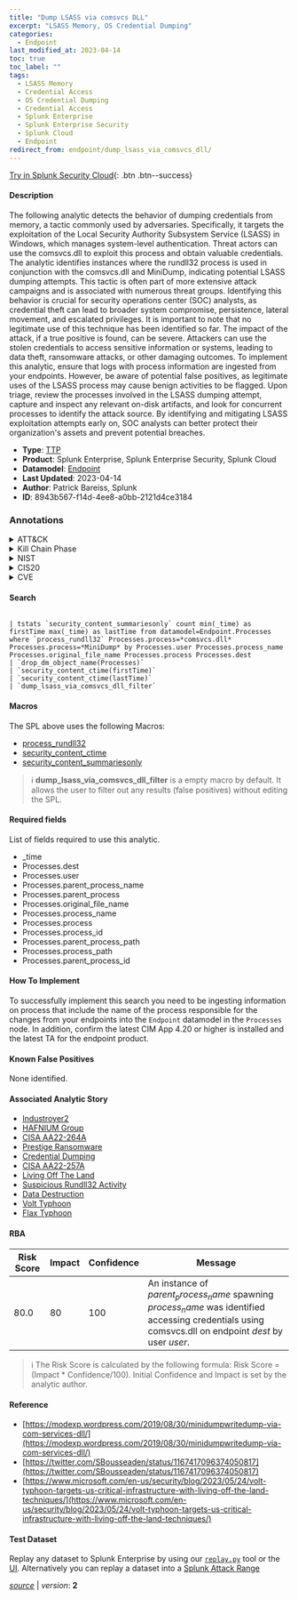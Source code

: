 ```yaml
---
title: "Dump LSASS via comsvcs DLL"
excerpt: "LSASS Memory, OS Credential Dumping"
categories:
  - Endpoint
last_modified_at: 2023-04-14
toc: true
toc_label: ""
tags:
  - LSASS Memory
  - Credential Access
  - OS Credential Dumping
  - Credential Access
  - Splunk Enterprise
  - Splunk Enterprise Security
  - Splunk Cloud
  - Endpoint
redirect_from: endpoint/dump_lsass_via_comsvcs_dll/
---
```




[Try in Splunk Security Cloud](https://www.splunk.com/en_us/cyber-security.html){: .btn .btn--success}

#### Description

The following analytic detects the behavior of dumping credentials from memory, a tactic commonly used by adversaries. Specifically, it targets the exploitation of the Local Security Authority Subsystem Service (LSASS) in Windows, which manages system-level authentication. Threat actors can use the comsvcs.dll to exploit this process and obtain valuable credentials. The analytic identifies instances where the rundll32 process is used in conjunction with the comsvcs.dll and MiniDump, indicating potential LSASS dumping attempts. This tactic is often part of more extensive attack campaigns and is associated with numerous threat groups. Identifying this behavior is crucial for security operations center (SOC) analysts, as credential theft can lead to broader system compromise, persistence, lateral movement, and escalated privileges. It is important to note that no legitimate use of this technique has been identified so far. The impact of the attack, if a true positive is found, can be severe. Attackers can use the stolen credentials to access sensitive information or systems, leading to data theft, ransomware attacks, or other damaging outcomes. To implement this analytic, ensure that logs with process information are ingested from your endpoints. However, be aware of potential false positives, as legitimate uses of the LSASS process may cause benign activities to be flagged. Upon triage, review the processes involved in the LSASS dumping attempt, capture and inspect any relevant on-disk artifacts, and look for concurrent processes to identify the attack source. By identifying and mitigating LSASS exploitation attempts early on, SOC analysts can better protect their organization&#39;s assets and prevent potential breaches.

- **Type**: [TTP](https://github.com/splunk/security_content/wiki/Detection-Analytic-Types)
- **Product**: Splunk Enterprise, Splunk Enterprise Security, Splunk Cloud
- **Datamodel**: [Endpoint](https://docs.splunk.com/Documentation/CIM/latest/User/Endpoint)
- **Last Updated**: 2023-04-14
- **Author**: Patrick Bareiss, Splunk
- **ID**: 8943b567-f14d-4ee8-a0bb-2121d4ce3184

### Annotations
<details>
  <summary>ATT&CK</summary>

<div markdown="1">

#### [ATT&CK](https://attack.mitre.org/)

| ID          | Technique   | Tactic         |
| ----------- | ----------- |--------------- |
| [T1003.001](https://attack.mitre.org/techniques/T1003/001/) | LSASS Memory | Credential Access |

| [T1003](https://attack.mitre.org/techniques/T1003/) | OS Credential Dumping | Credential Access |

</div>
</details>


<details>
  <summary>Kill Chain Phase</summary>

<div markdown="1">

* Exploitation


</div>
</details>


<details>
  <summary>NIST</summary>

<div markdown="1">

* DE.CM



</div>
</details>

<details>
  <summary>CIS20</summary>

<div markdown="1">

* CIS 10



</div>
</details>

<details>
  <summary>CVE</summary>

<div markdown="1">


</div>
</details>


#### Search

```

| tstats `security_content_summariesonly` count min(_time) as firstTime max(_time) as lastTime from datamodel=Endpoint.Processes where `process_rundll32` Processes.process=*comsvcs.dll* Processes.process=*MiniDump* by Processes.user Processes.process_name Processes.original_file_name Processes.process Processes.dest 
| `drop_dm_object_name(Processes)` 
| `security_content_ctime(firstTime)` 
| `security_content_ctime(lastTime)` 
| `dump_lsass_via_comsvcs_dll_filter`
```

#### Macros
The SPL above uses the following Macros:
* [process_rundll32](https://github.com/splunk/security_content/blob/develop/macros/process_rundll32.yml)
* [security_content_ctime](https://github.com/splunk/security_content/blob/develop/macros/security_content_ctime.yml)
* [security_content_summariesonly](https://github.com/splunk/security_content/blob/develop/macros/security_content_summariesonly.yml)

> :information_source:
> **dump_lsass_via_comsvcs_dll_filter** is a empty macro by default. It allows the user to filter out any results (false positives) without editing the SPL.



#### Required fields
List of fields required to use this analytic.
* _time
* Processes.dest
* Processes.user
* Processes.parent_process_name
* Processes.parent_process
* Processes.original_file_name
* Processes.process_name
* Processes.process
* Processes.process_id
* Processes.parent_process_path
* Processes.process_path
* Processes.parent_process_id



#### How To Implement
To successfully implement this search you need to be ingesting information on process that include the name of the process responsible for the changes from your endpoints into the `Endpoint` datamodel in the `Processes` node. In addition, confirm the latest CIM App 4.20 or higher is installed and the latest TA for the endpoint product.
#### Known False Positives
None identified.

#### Associated Analytic Story
* [Industroyer2](/stories/industroyer2)
* [HAFNIUM Group](/stories/hafnium_group)
* [CISA AA22-264A](/stories/cisa_aa22-264a)
* [Prestige Ransomware](/stories/prestige_ransomware)
* [Credential Dumping](/stories/credential_dumping)
* [CISA AA22-257A](/stories/cisa_aa22-257a)
* [Living Off The Land](/stories/living_off_the_land)
* [Suspicious Rundll32 Activity](/stories/suspicious_rundll32_activity)
* [Data Destruction](/stories/data_destruction)
* [Volt Typhoon](/stories/volt_typhoon)
* [Flax Typhoon](/stories/flax_typhoon)




#### RBA

| Risk Score  | Impact      | Confidence   | Message      |
| ----------- | ----------- |--------------|--------------|
| 80.0 | 80 | 100 | An instance of $parent_process_name$ spawning $process_name$ was identified accessing credentials using comsvcs.dll on endpoint $dest$ by user $user$. |


> :information_source:
> The Risk Score is calculated by the following formula: Risk Score = (Impact * Confidence/100). Initial Confidence and Impact is set by the analytic author.


#### Reference

* [https://modexp.wordpress.com/2019/08/30/minidumpwritedump-via-com-services-dll/](https://modexp.wordpress.com/2019/08/30/minidumpwritedump-via-com-services-dll/)
* [https://twitter.com/SBousseaden/status/1167417096374050817](https://twitter.com/SBousseaden/status/1167417096374050817)
* [https://www.microsoft.com/en-us/security/blog/2023/05/24/volt-typhoon-targets-us-critical-infrastructure-with-living-off-the-land-techniques/](https://www.microsoft.com/en-us/security/blog/2023/05/24/volt-typhoon-targets-us-critical-infrastructure-with-living-off-the-land-techniques/)



#### Test Dataset
Replay any dataset to Splunk Enterprise by using our [`replay.py`](https://github.com/splunk/attack_data#using-replaypy) tool or the [UI](https://github.com/splunk/attack_data#using-ui).
Alternatively you can replay a dataset into a [Splunk Attack Range](https://github.com/splunk/attack_range#replay-dumps-into-attack-range-splunk-server)




[*source*](https://github.com/splunk/security_content/tree/develop/detections/endpoint/dump_lsass_via_comsvcs_dll.yml) \| *version*: **2**